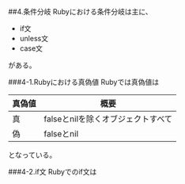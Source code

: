 ##4.条件分岐
Rubyにおける条件分岐は主に、  

- if文
- unless文
- case文

がある。

###4-1.Rubyにおける真偽値
Rubyでは真偽値は

|真偽値|概要|
|--|---|
|真 |falseとnilを除くオブジェクトすべて |
|偽 |falseとnil|

となっている。

###4-2.if文
Rubyでのif文は